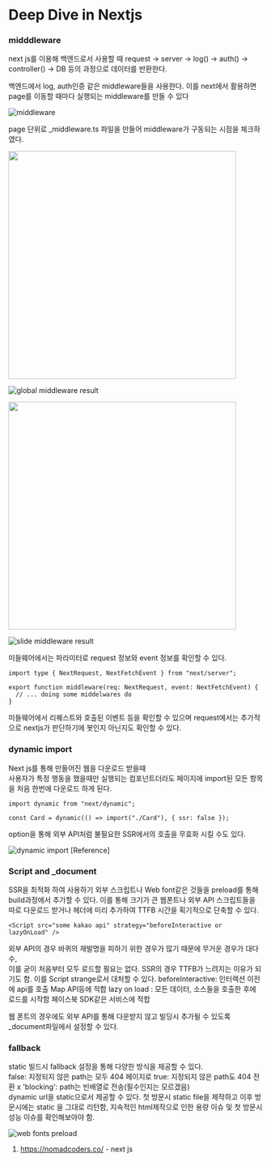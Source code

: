 # Deep Dive in Nextjs

### midddleware

next js를 이용해 백엔드로서 사용할 때
request -> server -> log() -> auth() -> controller() -> DB
등의 과정으로 데이터를 반환한다.

백엔드에서 log, auth인증 같은 middleware들을 사용한다.
이를 next에서 활용하면 page를 이동할 때마다 실행되는 middleware를 만들 수 있다

![middleware](https://eumericano.s3.ap-northeast-2.amazonaws.com/dev/middleware.png "middleware")

page 단위로 \_middleware.ts 파일을 만들어 middleware가 구동되는 시점을 체크하였다.

<img src="https://eumericano.s3.ap-northeast-2.amazonaws.com/dev/home.png" height="450" />

![global middleware result](https://eumericano.s3.ap-northeast-2.amazonaws.com/dev/home+result.png "global middleware result")

<img src="https://eumericano.s3.ap-northeast-2.amazonaws.com/dev/slide+page.png" height="450" />

![slide middleware result](https://eumericano.s3.ap-northeast-2.amazonaws.com/dev/slide+result.png "slide middleware result")

미들웨어에서는 파라미터로 request 정보와 event 정보를 확인할 수 있다.

```tsx
import type { NextRequest, NextFetchEvent } from "next/server";

export function middleware(req: NextRequest, event: NextFetchEvent) {
  // ... doing some middelwares do
}
```

미들웨어에서 리퀘스트와 호출된 이벤트 등을 확인할 수 있으며 request에서는 추가적으로 nextjs가 판단하기에 봇인지 아닌지도 확인할 수 있다.

### dynamic import

Next js를 통해 만들어진 웹을 다운로드 받을때  
사용자가 특정 행동을 했을때만 실행되는 컴포넌트더라도 페이지에 import된 모든 항목을 처음 한번에 다운로드 하게 된다.

```tsx
import dynamic from "next/dynamic";

const Card = dynamic(() => import("./Card"), { ssr: false });
```

option을 통해 외부 API처럼 불필요한 SSR에서의 호출을 무효화 시킬 수도 있다.

![dynamic import](https://eumericano.s3.ap-northeast-2.amazonaws.com/dev/dynamic+import+network+check.png "dynamic import")
[Reference]

### Script and \_document

SSR을 최적화 하여 사용하기
외부 스크립트나 Web font같은 것들을 preload를 통해 build과정에서 추가할 수 있다. 이를 통해 크기가 큰 웹폰트나 외부 API 스크립트들을 따로 다운로드 받거나 헤더에 미리 추가하여 TTFB 시간을 획기적으로 단축할 수 있다.

```tsx
<Script src="some kakao api" strategy="beforeInteractive or lazyOnLoad" />
```

외부 API의 경우 바퀴의 재발명을 피하기 위한 경우가 많기 때문에 무거운 경우가 대다수,  
이를 굳이 처음부터 모두 로드할 필요는 없다. SSR의 경우 TTFB가 느려지는 이유가 되기도 함. 이를 Script strange로서 대처할 수 있다.
beforeInteractive: 인터렉션 이전에 api를 호출 Map API등에 적합
lazy on load : 모든 데이터, 소스들을 호출한 후에 로드를 시작함 페이스북 SDK같은 서비스에 적합

웹 폰트의 경우에도 외부 API를 통해 다운받지 않고 빌딩시 추가될 수 있도록 \_document파일에서 설정할 수 있다.

### fallback

static 빌드시 fallback 설정을 통해 다양한 방식을 제공할 수 있다.  
false: 지정되지 않은 path는 모두 404 페이지로
true: 지정되지 않은 path도 404 전환 x
'blocking': path는 빈배열로 전송(필수인지는 모르겠음)  
dynamic url을 static으로서 제공할 수 있다. 첫 방문시 static file을 제작하고 이후 방문시에는 static 을 그대로 리턴함,
지속적인 html제작으로 인한 용량 이슈 및 첫 방문시 성능 이슈를 확인해보아야 함.

![web fonts preload](https://eumericano.s3.ap-northeast-2.amazonaws.com/dev/web+font+ssr+preload.png "web fonts preload")

1. https://nomadcoders.co/ - next js

